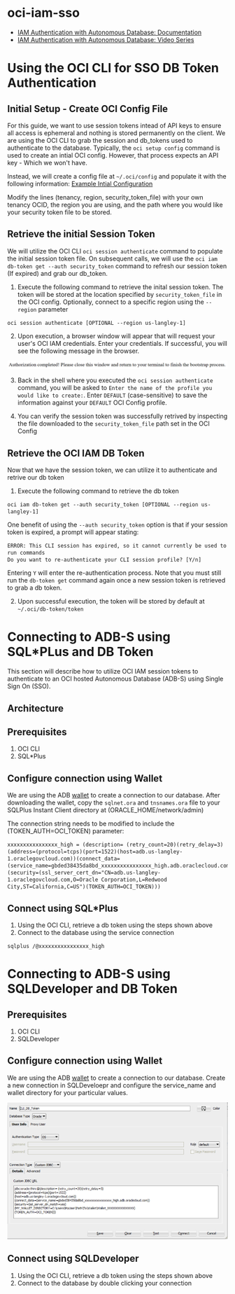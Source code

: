 # oci-iam-sso

- [IAM Authentication with Autonomous Database: Documentation](https://docs.oracle.com/en-us/iaas/autonomous-database-serverless/doc/manage-users-iam.html)
- [IAM Authentication with Autonomous Database: Video Series](https://www.youtube.com/playlist?list=PLdtXkK5KBY5600tYKz2ZJFMGyqn6wWeK0)

# Using the OCI CLI for SSO DB Token Authentication

## Initial Setup - Create OCI Config File
For this guide, we want to use session tokens intead of API keys to ensure all access is ephemeral and nothing is stored permanently on the client. We are using the OCI CLI to grab the session and db_tokens used to authenticate to the database. Typically, the `oci setup config` command is used to create an intial OCI config. However, that process expects an API key - Which we won't have.

Instead, we will create a config file at `~/.oci/config` and populate it with the following information:
[Example Intial Configuration](example-config-initial)

Modify the lines (tenancy, region, security_token_file) with your own tenancy OCID, the region you are using, and the path where you would like your security token file to be stored.

## Retrieve the initial Session Token

We will utilize the OCI CLI `oci session authenticate` command to populate the initial session token file. On subsequent calls, we will use the `oci iam db-token get --auth security_token` command to refresh our session token (If expired) and grab our db_token.

1. Execute the following command to retrieve the inital session token. The token will be stored at the location specified by `security_token_file` in the OCI config. Optionally, connect to a specific region using the `--region` parameter

```
oci session authenticate [OPTIONAL --region us-langley-1]
```

2. Upon execution, a browser window will appear that will request your user's OCI IAM credentials. Enter your credentials. If successful, you will see the following message in the browser.

![Authorization completed](images/browser_authorization_complete.png)

3. Back in the shell where you executed the `oci session authenticate` command, you will be asked to `Enter the name of the profile you would like to create:`. Enter `DEFAULT` (case-sensitive) to save the information against your `DEFAULT` OCI Config profile.

4. You can verify the session token was successfully retrived by inspecting the file downloaded to the `security_token_file` path set in the OCI Config

## Retrieve the OCI IAM DB Token

Now that we have the session token, we can utilize it to authenticate and retrive our db token

1. Execute the following command to retrieve the db token

```
oci iam db-token get --auth security_token [OPTIONAL --region us-langley-1]
```

One benefit of using the `--auth security_token` option is that if your session token is expired, a prompt will appear stating:

```
ERROR: This CLI session has expired, so it cannot currently be used to run commands
Do you want to re-authenticate your CLI session profile? [Y/n]
```

Entering `Y` will enter the re-authentication process. Note that you must still run the `db-token get` command again once a new session token is retrieved to grab a db token.

2. Upon successful execution, the token will be stored by default at `~/.oci/db-token/token`

# Connecting to ADB-S using SQL*PLus and DB Token
This section will describe how to utilize OCI IAM session tokens to authenticate to an OCI hosted Autonomous Database (ADB-S) using Single Sign On (SSO).

## Architecture
<Insert Architecture here>

## Prerequisites
1. OCI CLI
1. SQL*Plus

## Configure connection using Wallet
We are using the ADB [wallet](https://docs.oracle.com/en/cloud/paas/autonomous-database/serverless/adbsb/connect-download-wallet.html) to create a connection to our database. After downloading the wallet, copy the `sqlnet.ora` and `tnsnames.ora` file to your SQLPlus Instant Client directory at (ORACLE_HOME/network/admin)

The connection string needs to be modified to include the (TOKEN_AUTH=OCI_TOKEN) parameter:

```
xxxxxxxxxxxxxxxx_high = (description= (retry_count=20)(retry_delay=3)(address=(protocol=tcps)(port=1522)(host=adb.us-langley-1.oraclegovcloud.com))(connect_data=(service_name=gbded38435da8bd_xxxxxxxxxxxxxxxx_high.adb.oraclecloud.com))(security=(ssl_server_cert_dn="CN=adb.us-langley-1.oraclegovcloud.com,O=Oracle Corporation,L=Redwood City,ST=California,C=US")(TOKEN_AUTH=OCI_TOKEN)))
```

## Connect using SQL*Plus

1. Using the OCI CLI, retrieve a db token using the steps shown above
1. Connect to the database using the service connection

```
sqlplus /@xxxxxxxxxxxxxxxx_high
```

# Connecting to ADB-S using SQLDeveloper and DB Token

## Prerequisites
1. OCI CLI
1. SQLDeveloper

## Configure connection using Wallet

We are using the ADB [wallet](https://docs.oracle.com/en/cloud/paas/autonomous-database/serverless/adbsb/connect-download-wallet.html) to create a connection to our database. Create a new connection in SQLDeveloepr and configure the service_name and wallet directory for your particular values.

![SQLDeveloper Configuration](images/sqldeveloper_db_token_configuration.png)

## Connect using SQLDeveloper

1. Using the OCI CLI, retrieve a db token using the steps shown above
1. Connect to the database by double clicking your connection